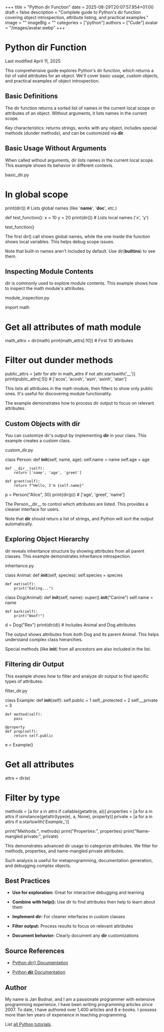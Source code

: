 +++
title = "Python dir Function"
date = 2025-08-29T20:07:57.954+01:00
draft = false
description = "Complete guide to Python's dir function covering object introspection, attribute listing, and practical examples."
image = ""
imageBig = ""
categories = ["python"]
authors = ["Cude"]
avatar = "/images/avatar.webp"
+++

# Python dir Function

Last modified April 11, 2025

This comprehensive guide explores Python's dir function, which
returns a list of valid attributes for an object. We'll cover basic usage,
custom objects, and practical examples of object introspection.

## Basic Definitions

The dir function returns a sorted list of names in the current
local scope or attributes of an object. Without arguments, it lists names in
the current scope.

Key characteristics: returns strings, works with any object, includes special
methods (dunder methods), and can be customized via __dir__.

## Basic Usage Without Arguments

When called without arguments, dir lists names in the current
local scope. This example shows its behavior in different contexts.

basic_dir.py
  

# In global scope
print(dir())  # Lists global names (like '__name__', '__doc__', etc.)

def test_function():
    x = 10
    y = 20
    print(dir())  # Lists local names ('x', 'y')

test_function()

The first dir() call shows global names, while the one inside
the function shows local variables. This helps debug scope issues.

Note that built-in names aren't included by default. Use dir(__builtins__)
to see them.

## Inspecting Module Contents

dir is commonly used to explore module contents. This example
shows how to inspect the math module's attributes.

module_inspection.py
  

import math

# Get all attributes of math module
math_attrs = dir(math)
print(math_attrs[:10])  # First 10 attributes

# Filter out dunder methods
public_attrs = [attr for attr in math_attrs if not attr.startswith('__')]
print(public_attrs[:5])  # ['acos', 'acosh', 'asin', 'asinh', 'atan']

This lists all attributes in the math module, then filters to
show only public ones. It's useful for discovering module functionality.

The example demonstrates how to process dir output to focus on
relevant attributes.

## Custom Objects with __dir__

You can customize dir's output by implementing __dir__
in your class. This example creates a custom class.

custom_dir.py
  

class Person:
    def __init__(self, name, age):
        self.name = name
        self.age = age
    
    def __dir__(self):
        return ['name', 'age', 'greet']
    
    def greet(self):
        return f"Hello, I'm {self.name}"

p = Person("Alice", 30)
print(dir(p))  # ['age', 'greet', 'name']

The Person__dir__ to control which
attributes are listed. This provides a cleaner interface for users.

Note that __dir__ should return a list of strings, and Python
will sort the output automatically.

## Exploring Object Hierarchy

dir reveals inheritance structure by showing attributes from all
parent classes. This example demonstrates inheritance introspection.

inheritance.py
  

class Animal:
    def __init__(self, species):
        self.species = species
    
    def eat(self):
        print("Eating...")

class Dog(Animal):
    def __init__(self, name):
        super().__init__("Canine")
        self.name = name
    
    def bark(self):
        print("Woof!")

d = Dog("Rex")
print(dir(d))  # Includes Animal and Dog attributes

The output shows attributes from both Dog and its parent
Animal. This helps understand complex class hierarchies.

Special methods (like __init__) from all ancestors are also
included in the list.

## Filtering dir Output

This example shows how to filter and analyze dir output to find
specific types of attributes.

filter_dir.py
  

class Example:
    def __init__(self):
        self.public = 1
        self._protected = 2
        self.__private = 3
    
    def method(self):
        pass
    
    @property
    def prop(self):
        return self.public

e = Example()

# Get all attributes
attrs = dir(e)

# Filter by type
methods = [a for a in attrs if callable(getattr(e, a))]
properties = [a for a in attrs if isinstance(getattr(type(e), a, None), property)]
private = [a for a in attrs if a.startswith('_Example__')]

print("Methods:", methods)
print("Properties:", properties)
print("Name-mangled private:", private)

This demonstrates advanced dir usage to categorize attributes.
We filter for methods, properties, and name-mangled private attributes.

Such analysis is useful for metaprogramming, documentation generation, and
debugging complex objects.

## Best Practices

- **Use for exploration:** Great for interactive debugging and learning

- **Combine with help():** Use dir to find attributes then help to learn about them

- **Implement __dir__:** For cleaner interfaces in custom classes

- **Filter output:** Process results to focus on relevant attributes

- **Document behavior:** Clearly document any __dir__ customizations

## Source References

- [Python dir() Documentation](https://docs.python.org/3/library/functions.html#dir)

- [Python __dir__ Documentation](https://docs.python.org/3/reference/datamodel.html#object.__dir__)

## Author

My name is Jan Bodnar, and I am a passionate programmer with extensive
programming experience. I have been writing programming articles since 2007.
To date, I have authored over 1,400 articles and 8 e-books. I possess more
than ten years of experience in teaching programming.

List [all Python tutorials](/python/).
